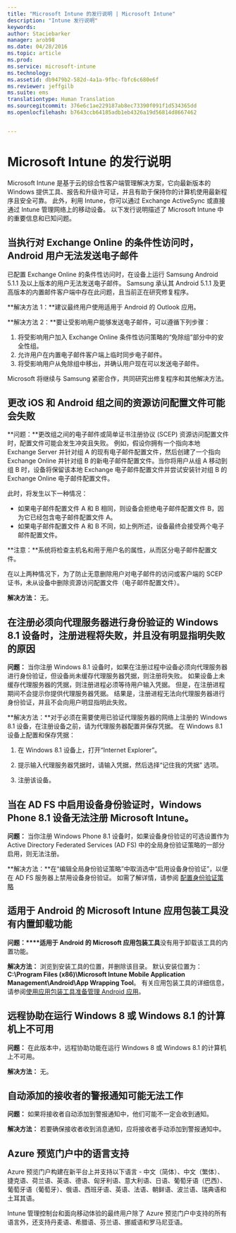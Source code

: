 ```yaml
---
title: "Microsoft Intune 的发行说明 | Microsoft Intune"
description: "Intune 发行说明"
keywords: 
author: Staciebarker
manager: arob98
ms.date: 04/28/2016
ms.topic: article
ms.prod: 
ms.service: microsoft-intune
ms.technology: 
ms.assetid: db9479b2-582d-4a1a-9fbc-fbfc6c680e6f
ms.reviewer: jeffgilb
ms.suite: ems
translationtype: Human Translation
ms.sourcegitcommit: 376e6c1ae229187ab8ec73390f091f1d534365dd
ms.openlocfilehash: b7643ccb64185adb1eb4326a19d56814d8667462


---
```


# Microsoft Intune 的发行说明
Microsoft Intune 是基于云的综合性客户端管理解决方案，它向最新版本的 Windows 提供工具、报告和升级许可证，并且有助于保持你的计算机使用最新程序且安全可靠。 此外，利用 Intune，你可以通过 Exchange ActiveSync 或直接通过 Intune 管理网络上的移动设备。 以下发行说明描述了 Microsoft Intune 中的重要信息和已知问题。


## 当执行对 Exchange Online 的条件性访问时，Android 用户无法发送电子邮件

已配置 Exchange Online 的条件性访问时，在设备上运行 Samsung Android 5.1.1 及以上版本的用户无法发送电子邮件。 Samsung 承认其 Android 5.1.1 及更高版本的内置邮件客户端中存在此问题，且当前正在研究修复程序。

**解决方法 1：**建议最终用户使用适用于 Android 的 Outlook 应用。

**解决方法 2：**要让受影响用户能够发送电子邮件，可以遵循下列步骤：

1. 将受影响用户加入 Exchange Online 条件性访问策略的“免除组”部分中的安全性组。
2. 允许用户在内置电子邮件客户端上临时同步电子邮件。
3. 将受影响用户从免除组中移出，并确认用户现在可以发送电子邮件。

Microsoft 将继续与 Samsung 紧密合作，共同研究出修复程序和其他解决方法。



## 更改 iOS 和 Android 组之间的资源访问配置文件可能会失败
**问题：**更改组之间的电子邮件或简单证书注册协议 (SCEP) 资源访问配置文件时，配置文件可能会发生冲突且失败。 例如，假设你拥有一个指向本地 Exchange Server 并针对组 A 的现有电子邮件配置文件，然后创建了一个指向 Exchange Online 并针对组 B 的新电子邮件配置文件。当你将用户从组 A 移动到组 B 时，设备将保留该本地 Exchange 电子邮件配置文件并尝试安装针对组 B 的 Exchange Online 电子邮件配置文件。

此时，将发生以下一种情况： 
* 如果电子邮件配置文件 A 和 B 相同，则设备会拒绝电子邮件配置文件 B，因为它已经包含电子邮件配置文件 A。
* 如果电子邮件配置文件 A 和 B 不同，如上例所述，设备最终会接受两个电子邮件配置文件。

**注意：**系统将检查主机名和用于用户名的属性，从而区分电子邮件配置文件。

在以上两种情况下，为了防止无意删除用户对电子邮件的访问或客户端的 SCEP 证书，未从设备中删除资源访问配置文件（电子邮件配置文件）。

**解决方法：** 无。

## 在注册必须向代理服务器进行身份验证的 Windows 8.1 设备时，注册进程将失败，并且没有明显指明失败的原因
**问题：** 当你注册 Windows 8.1 设备时，如果在注册过程中设备必须向代理服务器进行身份验证，但设备尚未缓存代理服务器凭据，则注册将失败。 如果设备上未缓存代理服务器的凭据，则注册进程必须等待用户输入凭据。 但是，在注册进程期间不会提示你提供代理服务器凭据。 结果是，注册进程无法向代理服务器进行身份验证，并且不会向用户明显指明此失败。

**解决方法：**对于必须在需要使用已验证代理服务器的网络上注册的 Windows 8.1 设备，在注册设备之前，请为代理服务器配置并保存凭据。 在 Windows 8.1 设备上配置和保存凭据：

1.  在 Windows 8.1 设备上，打开“Internet Explorer”。

2.  提示输入代理服务器凭据时，请输入凭据，然后选择“记住我的凭据” 选项。

3.  注册该设备。

## 当在 AD FS 中启用设备身份验证时，Windows Phone 8.1 设备无法注册 Microsoft Intune。
**问题：** 当你注册 Windows Phone 8.1 设备时，如果设备身份验证的可选设置作为 Active Directory Federated Services (AD FS) 中的全局身份验证策略的一部分启用，则无法注册。

**解决方法：**在“编辑全局身份验证策略”中取消选中“启用设备身份验证”，以便在 AD FS 服务器上禁用设备身份验证。 如需了解详情，请参阅 [配置身份验证策略](http://technet.microsoft.com/library/dn486781.aspx)


## 适用于 Android 的 Microsoft Intune 应用包装工具没有内置卸载功能
**问题：****适用于 Android 的 Microsoft 应用包装工具**没有用于卸载该工具的内置功能。

**解决方法：** 浏览到安装工具的位置，并删除该目录。 默认安装位置为：**C:\Program Files (x86)\Microsoft Intune Mobile Application Management\Android\App Wrapping Tool**。 有关应用包装工具的详细信息，请参阅[使用应用包装工具准备管理 Android 应用](/intune/deploy-use/prepare-android-apps-for-mobile-application-management-with-the-microsoft-intune-app-wrapping-tool)。

## 远程协助在运行 Windows 8 或 Windows 8.1 的计算机上不可用
**问题：** 在此版本中，远程协助功能在运行 Windows 8 或 Windows 8.1 的计算机上不可用。

**解决方法：** 无。

## 自动添加的接收者的警报通知可能无法工作
**问题：** 如果将接收者自动添加到警报通知中，他们可能不一定会收到通知。

**解决方法：** 若要确保接收者收到消息通知，应将接收者手动添加到警报通知中。

## Azure 预览门户中的语言支持
Azure 预览门户构建在新平台上并支持以下语言 - 中文（简体）、中文（繁体）、捷克语、荷兰语、英语、德语、匈牙利语、意大利语、日语、葡萄牙语（巴西）、葡萄牙语（葡萄牙）、俄语、西班牙语、英语、法语、朝鲜语、波兰语、瑞典语和土耳其语。

Intune 管理控制台和面向移动体验的最终用户除了 Azure 预览门户中支持的所有语言外，还支持丹麦语、希腊语、芬兰语、挪威语和罗马尼亚语。



<!--HONumber=Jul16_HO3-->


